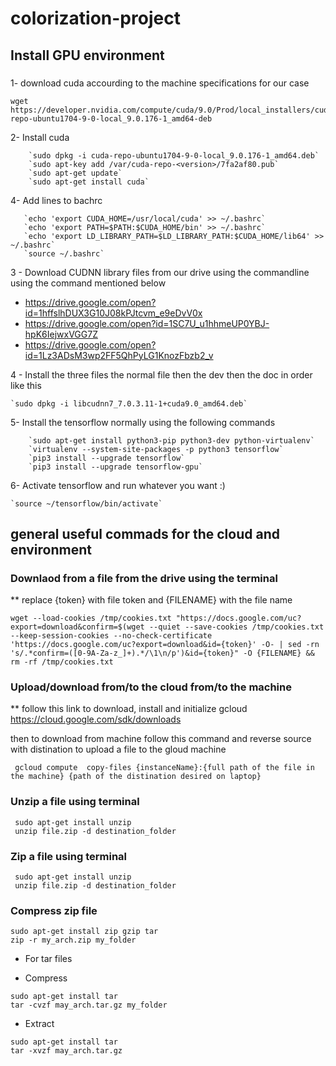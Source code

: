 # colorization-project


## Install GPU environment 

### 

1- download cuda accourding to the machine specifications for our case 
```
wget https://developer.nvidia.com/compute/cuda/9.0/Prod/local_installers/cuda-repo-ubuntu1704-9-0-local_9.0.176-1_amd64-deb
```
2- Install cuda 
```
    `sudo dpkg -i cuda-repo-ubuntu1704-9-0-local_9.0.176-1_amd64.deb`
    `sudo apt-key add /var/cuda-repo-<version>/7fa2af80.pub`
    `sudo apt-get update`
    `sudo apt-get install cuda`

```

4- Add lines to bachrc 
```
   `echo 'export CUDA_HOME=/usr/local/cuda' >> ~/.bashrc`  
   `echo 'export PATH=$PATH:$CUDA_HOME/bin' >> ~/.bashrc`  
   `echo 'export LD_LIBRARY_PATH=$LD_LIBRARY_PATH:$CUDA_HOME/lib64' >> ~/.bashrc`  
   `source ~/.bashrc`

```
3 - Download CUDNN library files from our drive using the commandline using the command mentioned below 
* https://drive.google.com/open?id=1hffslhDUX3G10J08kPJtcvm_e9eDvV0x
* https://drive.google.com/open?id=1SC7U_u1hhmeUP0YBJ-hpK6IejwxVGG7Z
* https://drive.google.com/open?id=1Lz3ADsM3wp2FF5QhPyLG1KnozFbzb2_v

4 - Install the three files the normal file then the dev then the doc in order like this

    `sudo dpkg -i libcudnn7_7.0.3.11-1+cuda9.0_amd64.deb`

5- Install the tensorflow normally using the following commands 
```
    `sudo apt-get install python3-pip python3-dev python-virtualenv`
    `virtualenv --system-site-packages -p python3 tensorflow`
    `pip3 install --upgrade tensorflow`
    `pip3 install --upgrade tensorflow-gpu`
```

6- Activate tensorflow and run whatever you want :)

    `source ~/tensorflow/bin/activate`
    
    
## general useful commads for the cloud and environment

### Downlaod from a file from the drive using the terminal

** replace {token} with file token and {FILENAME} with the file name 
```
wget --load-cookies /tmp/cookies.txt "https://docs.google.com/uc?export=download&confirm=$(wget --quiet --save-cookies /tmp/cookies.txt --keep-session-cookies --no-check-certificate 'https://docs.google.com/uc?export=download&id={token}' -O- | sed -rn 's/.*confirm=([0-9A-Za-z_]+).*/\1\n/p')&id={token}" -O {FILENAME} && rm -rf /tmp/cookies.txt
```

### Upload/download from/to the cloud from/to the machine 
** follow this link to download, install and initialize gcloud
https://cloud.google.com/sdk/downloads

then to download from machine follow this command and reverse source with distination to upload a file to the gloud machine
```
 gcloud compute  copy-files {instanceName}:{full path of the file in the machine} {path of the distination desired on laptop}
```

### Unzip a file using terminal

```
 sudo apt-get install unzip
 unzip file.zip -d destination_folder
```

### Zip a file using terminal

```
 sudo apt-get install unzip
 unzip file.zip -d destination_folder
```
### Compress zip file

```
sudo apt-get install zip gzip tar
zip -r my_arch.zip my_folder

```
* For tar files 

* Compress
```
sudo apt-get install tar
tar -cvzf may_arch.tar.gz my_folder
```
* Extract
```
sudo apt-get install tar
tar -xvzf may_arch.tar.gz
```

